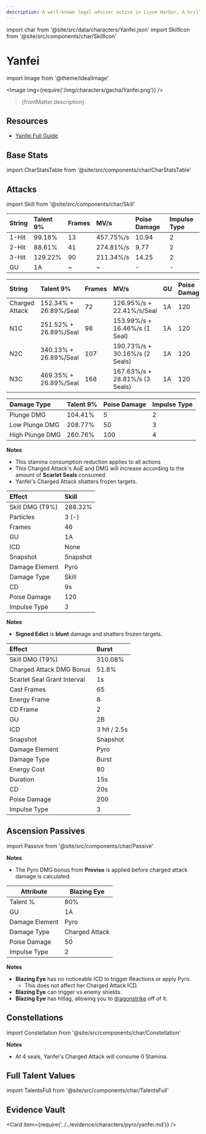 ```yaml
---
description: A well-known legal adviser active in Liyue Harbor. A brilliant young lady in whose veins runs the blood of an illuminated beast.
---
```


import char from '@site/src/data/characters/Yanfei.json'
import SkillIcon from '@site/src/components/char/SkillIcon'

# Yanfei

import Image from '@theme/IdealImage'

<Image img={require('/img/characters/gacha/Yanfei.png')} />
<blockquote>{frontMatter.description}</blockquote>

## Resources

* [Yanfei Full Guide](https://keqingmains.com/yanfei/)

## Base Stats

import CharStatsTable from '@site/src/components/char/CharStatsTable'

<CharStatsTable char={char} />

## Attacks

import Skill from '@site/src/components/char/Skill'

<Tabs>
<TabItem value='na' label='Normal Attacks'>
<SkillIcon char={char} skill='na' />
<div class='talent-columns'>
<Skill char={char} skill='na' sectionFilter='Normal Attack' />

| String | Talent 9% | Frames | MV/s      | Poise Damage | Impulse Type |
| :----- | :-------- | :----- | :-------- | :----------- | :----------- |
| 1-Hit  | 99.18%    | 13     | 457.75%/s | 10.94        | 2            |
| 2-Hit  | 88.61%    | 41     | 274.81%/s | 9.77         | 2            |
| 3-Hit  | 129.22%   | 90     | 211.34%/s | 14.25        | 2            |
| GU     | 1A        | ~      | ~         | -            | -            |

</div>
<div class='talent-columns'>
<Skill char={char} skill='na' sectionFilter='Charged Attack' />

| String         | Talent 9%             | Frames | MV/s                             | GU  | Poise Damage | Impulse Type |
| :------------- | :-------------------- | :----- | :------------------------------- | :-- | :----------- | :----------- |
| Charged Attack | 152.34% + 26.89%/Seal | 72     | 126.95%/s + 22.41%/s/Seal        | 1A  | 120          | 3            |
| N1C            | 251.52% + 26.89%/Seal | 98     | 153.99%/s + 16.46%/s \(1 Seal\)  | 1A  | 120          | 3            |
| N2C            | 340.13% + 26.89%/Seal | 107    | 190.73%/s + 30.16%/s \(2 Seals\) | 1A  | 120          | 4            |
| N3C            | 469.35% + 26.89%/Seal | 168    | 167.63%/s + 28.81%/s \(3 Seals\) | 1A  | 120          | 5            |

</div>
<div class='talent-columns'>
<Skill char={char} skill='na' sectionFilter='Plunging Attack' />

| Damage Type     | Talent 9% | Poise Damage | Impulse Type |
| :-------------- | :-------- | :----------- | :----------- |
| Plunge DMG      | 104.41%   | 5            | 2            |
| Low Plunge DMG  | 208.77%   | 50           | 3            |
| High Plunge DMG | 260.76%   | 100          | 4            |

</div>

**Notes**

* This stamina consumption reduction applies to all actions
* This Charged Attack's AoE and DMG will increase according to the amount of **Scarlet Seals** consumed
* Yanfei's Charged Attack shatters frozen targets.

</TabItem>

<TabItem value='e' label='Skill'>
<SkillIcon char={char} skill='e' />
<div class='talent-columns'>
<Skill char={char} skill='e' />

| Effect            | Skill    |
| :---------------- | :------- |
| Skill DMG \(T9%\) | 288.32%  |
| Particles         | 3 \(-\)  |
| Frames            | 46       |
| GU                | 1A       |
| ICD               | None     |
| Snapshot          | Snapshot |
| Damage Element    | Pyro     |
| Damage Type       | Skill    |
| CD                | 9s       |
| Poise Damage      | 120      |
| Impulse Type      | 3        |

</div>

**Notes**

* **Signed Edict** is **blunt** damage and shatters frozen targets.

</TabItem>

<TabItem value='q' label='Burst'>
<SkillIcon char={char} skill='q' />
<div class='talent-columns'>
<Skill char={char} skill='q'/>

| Effect                      | Burst        |
| :-------------------------- | :----------- |
| Skill DMG \(T9%\)           | 310.08%      |
| Charged Attack DMG Bonus    | 51.8%        |
| Scarlet Seal Grant Interval | 1s           |
| Cast Frames                 | 65           |
| Energy Frame                | 8            |
| CD Frame                    | 2            |
| GU                          | 2B           |
| ICD                         | 3 hit / 2.5s |
| Snapshot                    | Snapshot     |
| Damage Element              | Pyro         |
| Damage Type                 | Burst        |
| Energy Cost                 | 80           |
| Duration                    | 15s          |
| CD                          | 20s          |
| Poise Damage                | 200          |
| Impulse Type                | 3            |

</div>
</TabItem>
</Tabs>

## Ascension Passives

import Passive from '@site/src/components/char/Passive'

<Tabs>
<TabItem value='passive' label='Passive'>
<Passive char={char} passive={2} />
</TabItem>

<TabItem value='a1' label='Ascension 1'>
<Passive char={char} passive={0} />

**Notes**

* The Pyro DMG bonus from **Proviso** is applied before charged attack damage is calculated.

</TabItem>

<TabItem value="a4" label="Ascension 4">
<Passive char={char} passive={1} />

| Attribute      | Blazing Eye    |
| -------------- | -------------- |
| Talent %       | 80%            |
| GU             | 1A             |
| Damage Element | Pyro           |
| Damage Type    | Charged Attack |
| Poise Damage   | 50             |
| Impulse Type   | 2              |

**Notes**

* **Blazing Eye** has no noticeable ICD to trigger Reactions or apply Pyro.
  * This does not affect her Charged Attack ICD.
* **Blazing Eye** can trigger vs enemy shields.
* **Blazing Eye** has hitlag, allowing you to [dragonstrike](../../combat-mechanics/tech/plunge-tech.md) off of it.

</TabItem>
</Tabs>

## Constellations

import Constellation from '@site/src/components/char/Constellation'

<Tabs>
<TabItem value='c1' label='C1'>
<Constellation char={char} constellation={1} />
</TabItem>

<TabItem value='c2' label='C2'>
<Constellation char={char} constellation={2} />
</TabItem>

<TabItem value='c3' label='C3'>
<Constellation char={char} constellation={3} />
</TabItem>

<TabItem value='c4' label='C4'>
<Constellation char={char} constellation={4} />
</TabItem>

<TabItem value='c5' label='C5'>
<Constellation char={char} constellation={5} />
</TabItem>

<TabItem value='c6' label='C6'>
<Constellation char={char} constellation={6} />

**Notes**

* At 4 seals, Yanfei's Charged Attack will consume 0 Stamina.

</TabItem>
</Tabs>

## Full Talent Values

import TalentsFull from '@site/src/components/char/TalentsFull'

<TalentsFull char={char}/>

## Evidence Vault

<Card item={require('../../evidence/characters/pyro/yanfei.md')} />
